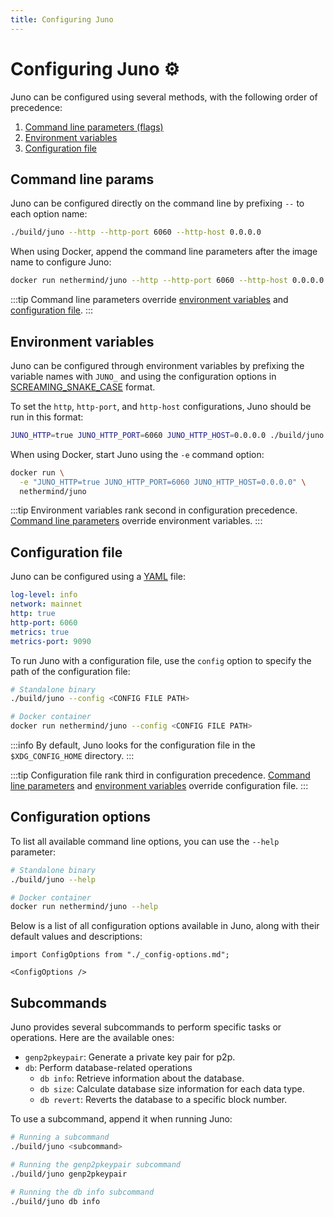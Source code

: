 ```yaml
---
title: Configuring Juno
---
```


# Configuring Juno :gear:

Juno can be configured using several methods, with the following order of precedence:

1. [Command line parameters (flags)](#command-line-params)
2. [Environment variables](#environment-variables)
3. [Configuration file](#configuration-file)

## Command line params

Juno can be configured directly on the command line by prefixing `--` to each option name:

```bash
./build/juno --http --http-port 6060 --http-host 0.0.0.0
```

When using Docker, append the command line parameters after the image name to configure Juno:

```bash
docker run nethermind/juno --http --http-port 6060 --http-host 0.0.0.0
```

:::tip
Command line parameters override [environment variables](#environment-variables) and [configuration file](#configuration-file).
:::

## Environment variables

Juno can be configured through environment variables by prefixing the variable names with `JUNO_` and using the configuration options in [SCREAMING_SNAKE_CASE](https://en.wiktionary.org/wiki/screaming_snake_case) format.

To set the `http`, `http-port`, and `http-host` configurations, Juno should be run in this format:

```bash
JUNO_HTTP=true JUNO_HTTP_PORT=6060 JUNO_HTTP_HOST=0.0.0.0 ./build/juno
```

When using Docker, start Juno using the `-e` command option:

```bash
docker run \
  -e "JUNO_HTTP=true JUNO_HTTP_PORT=6060 JUNO_HTTP_HOST=0.0.0.0" \
  nethermind/juno
```

:::tip
Environment variables rank second in configuration precedence. [Command line parameters](#command-line-params) override environment variables.
:::

## Configuration file

Juno can be configured using a [YAML](https://en.wikipedia.org/wiki/YAML) file:

```yaml title="Sample YAML File" showLineNumbers
log-level: info
network: mainnet
http: true
http-port: 6060
metrics: true
metrics-port: 9090
```

To run Juno with a configuration file, use the `config` option to specify the path of the configuration file:

```bash
# Standalone binary
./build/juno --config <CONFIG FILE PATH>

# Docker container
docker run nethermind/juno --config <CONFIG FILE PATH>
```

:::info
By default, Juno looks for the configuration file in the `$XDG_CONFIG_HOME` directory.
:::

:::tip
Configuration file rank third in configuration precedence. [Command line parameters](#command-line-params) and [environment variables](#environment-variables) override configuration file.
:::

## Configuration options

To list all available command line options, you can use the `--help` parameter:

```bash
# Standalone binary
./build/juno --help

# Docker container
docker run nethermind/juno --help
```

Below is a list of all configuration options available in Juno, along with their default values and descriptions:

```mdx-code-block
import ConfigOptions from "./_config-options.md";

<ConfigOptions />
```

## Subcommands

Juno provides several subcommands to perform specific tasks or operations. Here are the available ones:

- `genp2pkeypair`: Generate a private key pair for p2p.
- `db`: Perform database-related operations
  - `db info`: Retrieve information about the database.
  - `db size`: Calculate database size information for each data type.
  - `db revert`: Reverts the database to a specific block number.

To use a subcommand, append it when running Juno:

```bash
# Running a subcommand
./build/juno <subcommand>

# Running the genp2pkeypair subcommand
./build/juno genp2pkeypair

# Running the db info subcommand
./build/juno db info
```
